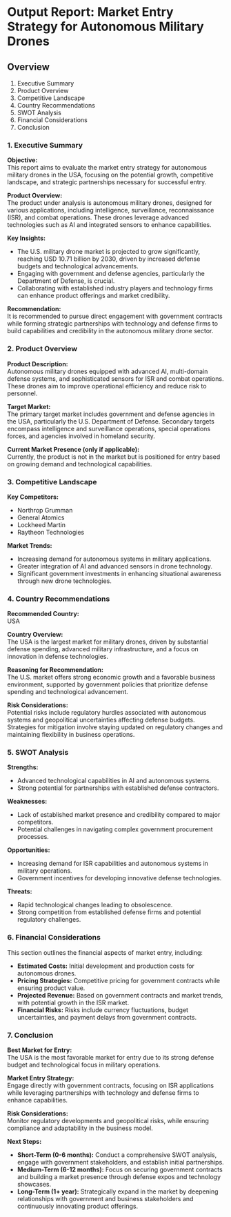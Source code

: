 # Output Report: Market Entry Strategy for Autonomous Military Drones

## Overview 

1) Executive Summary  
2) Product Overview  
3) Competitive Landscape  
4) Country Recommendations  
5) SWOT Analysis  
6) Financial Considerations  
7) Conclusion  

### 1. Executive Summary

**Objective:**  
This report aims to evaluate the market entry strategy for autonomous military drones in the USA, focusing on the potential growth, competitive landscape, and strategic partnerships necessary for successful entry.

**Product Overview:**  
The product under analysis is autonomous military drones, designed for various applications, including intelligence, surveillance, reconnaissance (ISR), and combat operations. These drones leverage advanced technologies such as AI and integrated sensors to enhance capabilities.

**Key Insights:**  
- The U.S. military drone market is projected to grow significantly, reaching USD 10.71 billion by 2030, driven by increased defense budgets and technological advancements.
- Engaging with government and defense agencies, particularly the Department of Defense, is crucial.
- Collaborating with established industry players and technology firms can enhance product offerings and market credibility.

**Recommendation:**  
It is recommended to pursue direct engagement with government contracts while forming strategic partnerships with technology and defense firms to build capabilities and credibility in the autonomous military drone sector.

### 2. Product Overview

**Product Description:**  
Autonomous military drones equipped with advanced AI, multi-domain defense systems, and sophisticated sensors for ISR and combat operations. These drones aim to improve operational efficiency and reduce risk to personnel.

**Target Market:**  
The primary target market includes government and defense agencies in the USA, particularly the U.S. Department of Defense. Secondary targets encompass intelligence and surveillance operations, special operations forces, and agencies involved in homeland security.

**Current Market Presence (only if applicable):**  
Currently, the product is not in the market but is positioned for entry based on growing demand and technological capabilities.

### 3. Competitive Landscape

**Key Competitors:**  
- Northrop Grumman  
- General Atomics  
- Lockheed Martin  
- Raytheon Technologies  

**Market Trends:**  
- Increasing demand for autonomous systems in military applications.
- Greater integration of AI and advanced sensors in drone technology.
- Significant government investments in enhancing situational awareness through new drone technologies.

### 4. Country Recommendations

**Recommended Country:**  
USA

**Country Overview:**  
The USA is the largest market for military drones, driven by substantial defense spending, advanced military infrastructure, and a focus on innovation in defense technologies.

**Reasoning for Recommendation:**  
The U.S. market offers strong economic growth and a favorable business environment, supported by government policies that prioritize defense spending and technological advancement.

**Risk Considerations:**  
Potential risks include regulatory hurdles associated with autonomous systems and geopolitical uncertainties affecting defense budgets. Strategies for mitigation involve staying updated on regulatory changes and maintaining flexibility in business operations.

### 5. SWOT Analysis 

**Strengths:**  
- Advanced technological capabilities in AI and autonomous systems.
- Strong potential for partnerships with established defense contractors.

**Weaknesses:**  
- Lack of established market presence and credibility compared to major competitors.
- Potential challenges in navigating complex government procurement processes.

**Opportunities:**  
- Increasing demand for ISR capabilities and autonomous systems in military operations.
- Government incentives for developing innovative defense technologies.

**Threats:**  
- Rapid technological changes leading to obsolescence.
- Strong competition from established defense firms and potential regulatory challenges.

### 6. Financial Considerations

This section outlines the financial aspects of market entry, including:

- **Estimated Costs:** Initial development and production costs for autonomous drones.
- **Pricing Strategies:** Competitive pricing for government contracts while ensuring product value.
- **Projected Revenue:** Based on government contracts and market trends, with potential growth in the ISR market.
- **Financial Risks:** Risks include currency fluctuations, budget uncertainties, and payment delays from government contracts.

### 7. Conclusion 

**Best Market for Entry:**  
The USA is the most favorable market for entry due to its strong defense budget and technological focus in military operations.

**Market Entry Strategy:**  
Engage directly with government contracts, focusing on ISR applications while leveraging partnerships with technology and defense firms to enhance capabilities.

**Risk Considerations:**  
Monitor regulatory developments and geopolitical risks, while ensuring compliance and adaptability in the business model.

**Next Steps:**  
- **Short-Term (0-6 months):** Conduct a comprehensive SWOT analysis, engage with government stakeholders, and establish initial partnerships.
- **Medium-Term (6-12 months):** Focus on securing government contracts and building a market presence through defense expos and technology showcases.
- **Long-Term (1+ year):** Strategically expand in the market by deepening relationships with government and business stakeholders and continuously innovating product offerings.